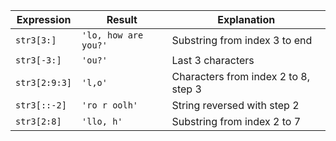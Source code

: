 | Expression    | Result               | Explanation                          |
| ------------- | -------------------- | ------------------------------------ |
| `str3[3:]`    | `'lo, how are you?'` | Substring from index 3 to end        |
| `str3[-3:]`   | `'ou?'`              | Last 3 characters                    |
| `str3[2:9:3]` | `'l,o'`              | Characters from index 2 to 8, step 3 |
| `str3[::-2]`  | `'ro r oolh'`        | String reversed with step 2          |
| `str3[2:8]`   | `'llo, h'`           | Substring from index 2 to 7          |

